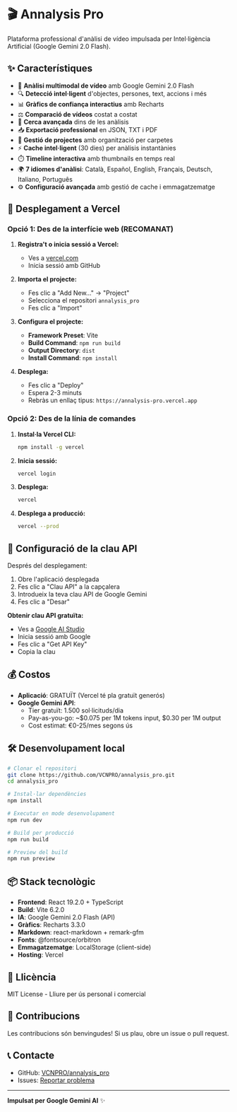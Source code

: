 # 🎬 Annalysis Pro

Plataforma professional d'anàlisi de vídeo impulsada per Intel·ligència Artificial (Google Gemini 2.0 Flash).

## ✨ Característiques

- 🎥 **Anàlisi multimodal de vídeo** amb Google Gemini 2.0 Flash
- 🔍 **Detecció intel·ligent** d'objectes, persones, text, accions i més
- 📊 **Gràfics de confiança interactius** amb Recharts
- ⚖️ **Comparació de vídeos** costat a costat
- 🔎 **Cerca avançada** dins de les anàlisis
- 📥 **Exportació professional** en JSON, TXT i PDF
- 📁 **Gestió de projectes** amb organització per carpetes
- ⚡ **Cache intel·ligent** (30 dies) per anàlisis instantànies
- ⏱️ **Timeline interactiva** amb thumbnails en temps real
- 🌍 **7 idiomes d'anàlisi**: Català, Español, English, Français, Deutsch, Italiano, Português
- ⚙️ **Configuració avançada** amb gestió de cache i emmagatzematge

## 🚀 Desplegament a Vercel

### Opció 1: Des de la interfície web (RECOMANAT)

1. **Registra't o inicia sessió a Vercel:**
   - Ves a [vercel.com](https://vercel.com)
   - Inicia sessió amb GitHub

2. **Importa el projecte:**
   - Fes clic a "Add New..." → "Project"
   - Selecciona el repositori `annalysis_pro`
   - Fes clic a "Import"

3. **Configura el projecte:**
   - **Framework Preset**: Vite
   - **Build Command**: `npm run build`
   - **Output Directory**: `dist`
   - **Install Command**: `npm install`

4. **Desplega:**
   - Fes clic a "Deploy"
   - Espera 2-3 minuts
   - Rebràs un enllaç tipus: `https://annalysis-pro.vercel.app`

### Opció 2: Des de la línia de comandes

1. **Instal·la Vercel CLI:**
   ```bash
   npm install -g vercel
   ```

2. **Inicia sessió:**
   ```bash
   vercel login
   ```

3. **Desplega:**
   ```bash
   vercel
   ```

4. **Desplega a producció:**
   ```bash
   vercel --prod
   ```

## 🔑 Configuració de la clau API

Després del desplegament:

1. Obre l'aplicació desplegada
2. Fes clic a "Clau API" a la capçalera
3. Introdueix la teva clau API de Google Gemini
4. Fes clic a "Desar"

**Obtenir clau API gratuïta:**
- Ves a [Google AI Studio](https://aistudio.google.com/)
- Inicia sessió amb Google
- Fes clic a "Get API Key"
- Copia la clau

## 💰 Costos

- **Aplicació**: GRATUÏT (Vercel té pla gratuït generós)
- **Google Gemini API**:
  - Tier gratuït: 1.500 sol·licituds/dia
  - Pay-as-you-go: ~$0.075 per 1M tokens input, $0.30 per 1M output
  - Cost estimat: €0-25/mes segons ús

## 🛠️ Desenvolupament local

```bash
# Clonar el repositori
git clone https://github.com/VCNPRO/annalysis_pro.git
cd annalysis_pro

# Instal·lar dependències
npm install

# Executar en mode desenvolupament
npm run dev

# Build per producció
npm run build

# Preview del build
npm run preview
```

## 📦 Stack tecnològic

- **Frontend**: React 19.2.0 + TypeScript
- **Build**: Vite 6.2.0
- **IA**: Google Gemini 2.0 Flash (API)
- **Gràfics**: Recharts 3.3.0
- **Markdown**: react-markdown + remark-gfm
- **Fonts**: @fontsource/orbitron
- **Emmagatzematge**: LocalStorage (client-side)
- **Hosting**: Vercel

## 📄 Llicència

MIT License - Lliure per ús personal i comercial

## 🤝 Contribucions

Les contribucions són benvingudes! Si us plau, obre un issue o pull request.

## 📞 Contacte

- GitHub: [VCNPRO/annalysis_pro](https://github.com/VCNPRO/annalysis_pro)
- Issues: [Reportar problema](https://github.com/VCNPRO/annalysis_pro/issues)

---

**Impulsat per Google Gemini AI** ✨
